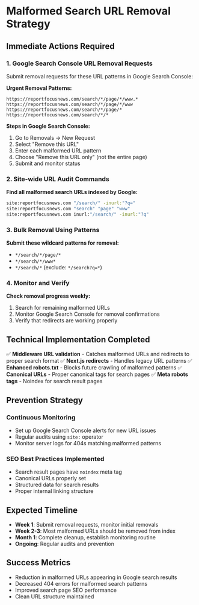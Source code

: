 # Malformed Search URL Removal Strategy

## Immediate Actions Required

### 1. Google Search Console URL Removal Requests

Submit removal requests for these URL patterns in Google Search Console:

**Urgent Removal Patterns:**
```
https://reportfocusnews.com/search/*/page/*/www.*
https://reportfocusnews.com/search/*/page/*/www
https://reportfocusnews.com/search/*/page/*
https://reportfocusnews.com/search/*/*
```

**Steps in Google Search Console:**
1. Go to Removals → New Request
2. Select "Remove this URL"
3. Enter each malformed URL pattern
4. Choose "Remove this URL only" (not the entire page)
5. Submit and monitor status

### 2. Site-wide URL Audit Commands

**Find all malformed search URLs indexed by Google:**
```bash
site:reportfocusnews.com "/search/" -inurl:"?q="
site:reportfocusnews.com "search" "page" "www"
site:reportfocusnews.com inurl:"/search/" -inurl:"?q"
```

### 3. Bulk Removal Using Patterns

**Submit these wildcard patterns for removal:**
- `*/search/*/page/*`
- `*/search/*/www*`
- `*/search/*` (exclude: `*/search?q=*`)

### 4. Monitor and Verify

**Check removal progress weekly:**
1. Search for remaining malformed URLs
2. Monitor Google Search Console for removal confirmations
3. Verify that redirects are working properly

## Technical Implementation Completed

✅ **Middleware URL validation** - Catches malformed URLs and redirects to proper search format
✅ **Next.js redirects** - Handles legacy URL patterns
✅ **Enhanced robots.txt** - Blocks future crawling of malformed patterns
✅ **Canonical URLs** - Proper canonical tags for search pages
✅ **Meta robots tags** - Noindex for search result pages

## Prevention Strategy

### Continuous Monitoring
- Set up Google Search Console alerts for new URL issues
- Regular audits using `site:` operator
- Monitor server logs for 404s matching malformed patterns

### SEO Best Practices Implemented
- Search result pages have `noindex` meta tag
- Canonical URLs properly set
- Structured data for search results
- Proper internal linking structure

## Expected Timeline

- **Week 1**: Submit removal requests, monitor initial removals
- **Week 2-3**: Most malformed URLs should be removed from index
- **Month 1**: Complete cleanup, establish monitoring routine
- **Ongoing**: Regular audits and prevention

## Success Metrics

- Reduction in malformed URLs appearing in Google search results
- Decreased 404 errors for malformed search patterns
- Improved search page SEO performance
- Clean URL structure maintained